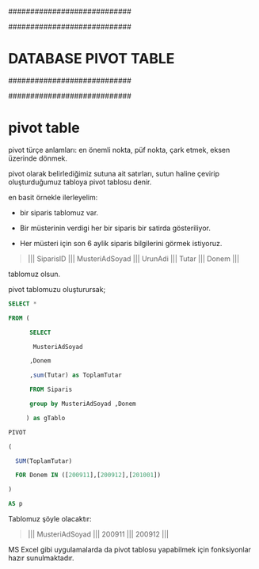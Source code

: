 ############################

############################
# DATABASE PIVOT TABLE
############################

############################

# pivot table

pivot türçe anlamları: en önemli nokta, püf nokta, çark etmek, eksen üzerinde dönmek.

pivot olarak belirlediğimiz sutuna ait satırları, sutun haline çevirip oluşturduğumuz tabloya pivot tablosu denir.

en basit örnekle ilerleyelim:

- bir siparis tablomuz var.

- Bir müsterinin verdigi her bir siparis bir satirda gösteriliyor.

- Her müsteri için son 6 aylik siparis bilgilerini görmek istiyoruz.


> ||| SiparisID ||| MusteriAdSoyad ||| UrunAdi ||| Tutar ||| Donem |||

tablomuz olsun.

pivot tablomuzu oluşturursak;

```sql
SELECT *

FROM (

      SELECT 

       MusteriAdSoyad

      ,Donem

      ,sum(Tutar) as ToplamTutar  

      FROM Siparis

      group by MusteriAdSoyad ,Donem

     ) as gTablo

PIVOT

(

  SUM(ToplamTutar)

  FOR Donem IN ([200911],[200912],[201001])

)

AS p
```

Tablomuz şöyle olacaktır:

> ||| MusteriAdSoyad ||| 200911 ||| 200912 |||

MS Excel gibi uygulamalarda da pivot tablosu yapabilmek için fonksiyonlar hazır sunulmaktadır.
